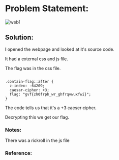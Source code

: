 # Problem Statement:
![web1](https://user-images.githubusercontent.com/53595853/135755509-ac7ecb89-1bac-45c9-81f9-f6217d3a451d.png)

## Solution:
I opened the webpage and looked at it's source code.

It had a external css and js file.

The flag was in the css file.
```

.contain-flag::after {
  z-index: -64209;
  caesar-cipher: +3;
  flag: "gvf{zh0frph_wr_ghfrqvwuxfwi}";
}
```
The code tells us that it's a +3 caeser cipher.

Decrypting this we get our flag. 

### Notes:
There was a rickroll in the js file


### Reference:
